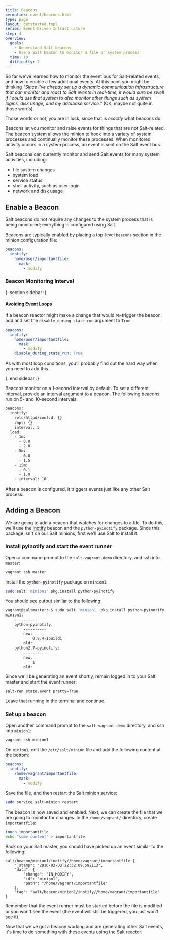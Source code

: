 ```yaml
---
title: Beacons
permalink: event/beacons.html
type: page
layout: getstarted.tmpl
series: Event-Driven Infrastructure
step: 4
overview:
  goals:
    - Understand Salt beacons
    - Use a Salt beacon to monitor a file or system process
  time: 10
  difficulty: 2
---
```


So far we've learned how to monitor the event bus for Salt-related events, and
how to enable a few additional events. At this point you might be thinking
*"Since I've already set up a dynamic communication infrastructure that can
monitor and react to Salt events in real-time, it would sure be swell if
I could use that system to also monitor other things such as system logins,
disk usage, and my database service."* (OK, maybe not quite in those words).

Those words or not, you are in luck, since that is *exactly* what beacons do!

Beacons let you monitor and raise events for things that are not Salt-related.
The beacon system allows the minion to hook into a variety of system processes
and continually monitor these processes. When monitored activity occurs in
a system process, an event is sent on the Salt event bus. 

Salt beacons can currently monitor and send Salt events for many system
activities, including:

- file system changes
- system load
- service status
- shell activity, such as user login
- network and disk usage

## Enable a Beacon

Salt beacons do not require any changes to the system process that is being
monitored; everything is configured using Salt.

Beacons are typically enabled by placing a top-level `beacons` section in the
minion configuration file:

``` yaml
beacons:
  inotify:
    home/user/importantfile:
      mask:
        - modify
```

### Beacon Monitoring Interval

{: section sidebar :}

#### Avoiding Event Loops

If a beacon reactor might make a change that would
re-trigger the beacon, add and set the `disable_during_state_run` argument to
`True`.

``` yaml
beacons:
  inotify:
    home/user/importantfile:
      mask:
        - modify
    disable_during_state_run: True 
```

As with most loop conditions, you'll probably find out the hard way when you need to add this.

{: end sidebar :}

Beacons monitor on a 1-second interval by default. To set a different interval,
provide an interval argument to a beacon. The following beacons run on 5- and
10-second intervals:

``` bash
beacons:
  inotify:
    /etc/httpd/conf.d: {}
    /opt: {}
    interval: 5
  load:
    - 1m:
      - 0.0
      - 2.0
    - 5m:
      - 0.0
      - 1.5
    - 15m:
      - 0.1
      - 1.0
    - interval: 10
```

After a beacon is configured, it triggers events just like any other Salt process.

## Adding a Beacon

We are going to add a beacon that watches for changes to a file. To do this,
we'll use the
[inotify](https://docs.saltstack.com/en/latest/ref/beacons/all/salt.beacons.inotify.html)
beacon and the `python-pyinotify` package. Since this package isn't on our Salt
minions, first we'll use Salt to install it.

### Install pyinotify and start the event runner

Open a command prompt to the `salt-vagrant-demo` directory, and ssh into `master`:

``` bash
vagrant ssh master
```

Install the `python-pyinotify` package on `minion1`:

``` bash
sudo salt 'minion1' pkg.install python-pyinotify
```

You should see output similar to the following:

``` bash
vagrant@saltmaster:~$ sudo salt 'minion1' pkg.install python-pyinotify
minion1:
    ----------
    python-pyinotify:
        ----------
        new:
            0.9.4-1build1
        old:
    python2.7-pyinotify:
        ----------
        new:
            1
        old:
```

Since we'll be generating an event shortly, remain logged in to your Salt master and start the event runner:

``` bash
salt-run state.event pretty=True
```

Leave that running in the terminal and continue.

### Set up a beacon

Open another command prompt to the `salt-vagrant-demo` directory, and ssh into `minion1`:

``` bash
vagrant ssh minion1
```

On `minion1`, edit the `/etc/salt/minion` file and add the following content at the bottom:

``` yaml
beacons:
  inotify:
    /home/vagrant/importantfile:
      mask:
        - modify
```
Save the file, and then restart the Salt minion service:

``` bash
sudo service salt-minion restart
```
The beacon is now saved and enabled. Next, we can create the file that we are
going to monitor for changes. In the `/home/vagrant/` directory, create
`importantfile`:

``` bash
touch importantfile
echo "some content" > importantfile
``` 

Back on your Salt master, you should have picked up an event similar to the following:

```
salt/beacon/minion1/inotify//home/vagrant/importantfile	{
    "_stamp": "2016-02-03T22:32:09.592113",
    "data": {
        "change": "IN_MODIFY",
        "id": "minion1",
        "path": "/home/vagrant/importantfile"
    },
    "tag": "salt/beacon/minion1/inotify//home/vagrant/importantfile"
}
```

Remember that the event runner must be started before the file is modified or
you won't see the event (the event will still be triggered, you just won't see
it).

Now that we've got a beacon working and are generating other Salt events, it's
time to do something with these events using the Salt reactor.

